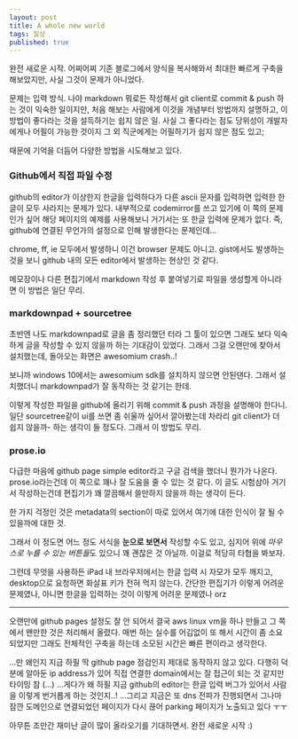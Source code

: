 ```yaml
---
layout: post
title: A whole new world
tags: 일상
published: true
---
```


완전 새로운 시작.
어찌어찌 기존 블로그에서 양식을 복사해와서 최대한 빠르게 구축을 해보았지만, 사실 그것이 문제가 아니었다.

문제는 입력 방식. 나야 markdown 뭐로든 작성해서 git client로 commit & push 하는 것이 익숙한 일이지만, 처음 해보는 사람에게 이것을 개념부터 방법까지 설명하고, 이 방법이 좋다라는 것을 설득하기는 쉽지 않은 일. 사실 그 좋다라는 점도 당위성이 개발자에게나 어필이 가능한 것이지 그 외 직군에게는 어필하기가 쉽지 않은 점도 있고;

때문에 기억을 더듬어 다양한 방법을 시도해보고 있다.

### Github에서 직접 파일 수정

github의 editor가 이상한지 한글을 입력하다가 다른 ascii 문자를 입력하면 입력한 한글이 모두 사라지는 문제가 있다. 내부적으로 codemirror를 쓰고 있기에 이 쪽의 문제인가 싶어 해당 페이지의 예제를 사용해보니 거기서는 또 한글 입력에 문제가 없다. 즉, github에 연결된 무언가의 설정으로 인해 발생한다는 문제인데...

chrome, ff, ie 모두에서 발생하니 이건 browser 문제도 아니고. gist에서도 발생하는 것을 보니 github 내의 모든 editor에서 발생하는 현상인 것 같다.

메모장이나 다른 편집기에서 markdown 작성 후 붙여넣기로 파일을 생성할게 아니라면 이 방법은 일단 무리.

### markdownpad + sourcetree

초반엔 나도 markdownpad로 글을 좀 정리했던 터라 그 툴이 있으면 그래도 보다 익숙하게 글을 작성할 수 있지 않을까 하는 기대감이 있었다. 그래서 그걸 오랜만에 찾아서 설치했는데, 돌아오는 화면은 awesomium crash..!

보니까 windows 10에서는 awesomium sdk를 설치하지 않으면 안된댄다. 그래서 설치했더니 markdownpad가 잘 동작하는 것 같기는 한데.

이렇게 작성한 파일을 github에 올리기 위해 commit & push 과정을 설명해야 한다니. 일단 sourcetree같이 ui를 쓰면 좀 쉬울까 싶어서 깔아봤는데 차라리 git client가 더 쉽지 않을까- 하는 생각이 들 정도다. 그래서 이 방법도 무리.

### prose.io

다급한 마음에 github page simple editor라고 구글 검색을 했더니 뭔가가 나온다. prose.io라는건데 이 쪽으로 꽤나 잘 도움을 줄 수 있는 것 같다. 이 글도 시험삼아 거기서 작성하는건데 편집기가 꽤 깔끔해서 쓸만하지 않을까 하는 생각이 든다.

한 가지 걱정인 것은 metadata의 section이 따로 있어서 여기에 대한 인식이 잘 될 수 있을까에 대한 것.

그래서 이 정도면 어느 정도 서식을 **눈으로 보면서** 작성할 수도 있고, 심지어 위에 *마우스로 누를 수 있는 버튼들*도 있으니 꽤 괜찮은 것 아닐까. 이걸로 적당히 타협을 봐보자.

그런데 무엇을 사용하든 iPad 내 브라우저에서는 한글 입력 시 자모가 모두 깨지고, desktop으로 요청하면 화살표 키가 전혀 먹지 않는다. 간단한 편집기가 이렇게 어려운 문제였나, 아니면 한글을 입력하는 것이 이렇게 어려운 문제였나 orz

-----

오랜만에 github pages 설정도 잘 안 되어서 결국 aws linux vm을 하나 만들고 그 쪽에서 왠만한 것은 처리해서 올렸다. 매번 하는 실수를 어김없이 또 해서 시간이 좀 소요되었지만 그래도 전체적인 구축을 하는데 소모된 시간은 빠른 편이라고 생각한다.

...만 왜인지 지금 하필 딱 github page 점검인지 제대로 동작하지 않고 있다. 다행히 덕분에 알아둔 ip address가 있어 직접 연결한 domain에서는 잘 접근이 되는 것 같지만 타이밍 참 (...)
...게다가 왜 하필 지금 github의 editor는 한글 입력 버그가 있어서 사람을 이렇게 번거롭게 하는 것인지..!
...그리고 지금은 또 dns 전파가 진행되면서 그나마 잠깐 도메인으로 연결되었던 페이지가 다시 끊어 parking 페이지가 노출되고 있다 ㅜㅜ

아무튼 조만간 재미난 글이 많이 올라오기를 기대하면서. 완전 새로운 시작 :)
